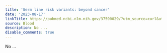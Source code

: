 ```yaml
---
title: 'Germ line risk variants: beyond cancer'
date: '2023-08-17'
linkTitle: https://pubmed.ncbi.nlm.nih.gov/37590029/?utm_source=curl&utm_medium=rss&utm_campaign=journals&utm_content=7603509&fc=None&ff=20230817180830&v=2.17.9.post6+86293ac
source: Blood
description: No ...
disable_comments: true
---
```

No ...